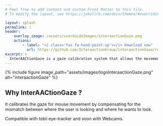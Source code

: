 ```yaml
---
# Feel free to add content and custom Front Matter to this file.
# To modify the layout, see https://jekyllrb.com/docs/themes/#overriding-theme-defaults

layout: splash
permalink: /
header:
    overlay_image: /assets/userGuideImages/interaactionGaze.png
    actions:
        - label: "<i class='fas fa-hand-point-up'></i> Download now"
          url: https://github.com/InteraactionGroup/interaactionGaze/releases
excerpt: >
  InterAACtionGaze is a gaze calibration system that allows the movement of the mouse, free and scalable. <br />
---
```


{% include figure image_path="assets/images/logoInteraactionGaze.png" alt="interaactionGaze" %}

## Why InterAACtionGaze ?

It calibrates the gaze for mouse movement by compensating for the mismatch between where the user is looking and where he wants to look.

Compatible with tobii eye-tracker and soon with Webcams.
